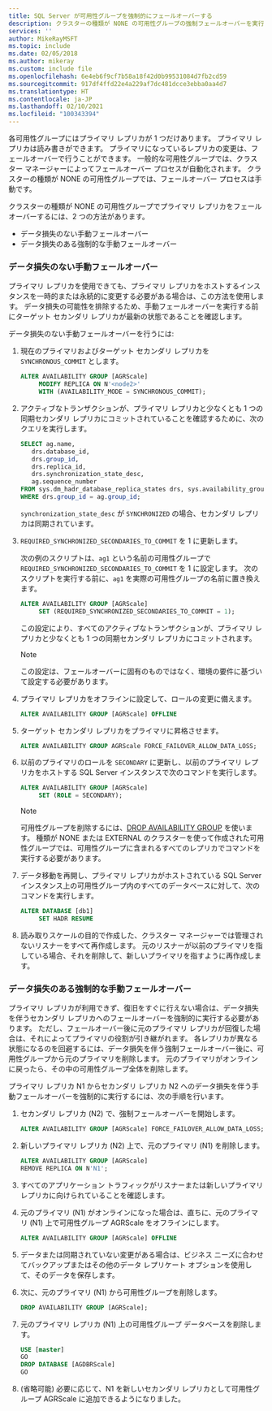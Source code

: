 ```yaml
---
title: SQL Server が可用性グループを強制的にフェールオーバーする
description: クラスターの種類が NONE の可用性グループの強制フェールオーバーを実行する
services: ''
author: MikeRayMSFT
ms.topic: include
ms.date: 02/05/2018
ms.author: mikeray
ms.custom: include file
ms.openlocfilehash: 6e4eb6f9cf7b58a18f42d0b99531084d7fb2cd59
ms.sourcegitcommit: 917df4ffd22e4a229af7dc481dcce3ebba0aa4d7
ms.translationtype: HT
ms.contentlocale: ja-JP
ms.lasthandoff: 02/10/2021
ms.locfileid: "100343394"
---
```

各可用性グループにはプライマリ レプリカが 1 つだけあります。 プライマリ レプリカは読み書きができます。 プライマリになっているレプリカの変更は、フェールオーバーで行うことができます。 一般的な可用性グループでは、クラスター マネージャーによってフェールオーバー プロセスが自動化されます。 クラスターの種類が NONE の可用性グループでは、フェールオーバー プロセスは手動です。

クラスターの種類が NONE の可用性グループでプライマリ レプリカをフェールオーバーするには、2 つの方法があります。

- データ損失のない手動フェールオーバー
- データ損失のある強制的な手動フェールオーバー


### <a name="manual-failover-without-data-loss"></a>データ損失のない手動フェールオーバー

プライマリ レプリカを使用できても、プライマリ レプリカをホストするインスタンスを一時的または永続的に変更する必要がある場合は、この方法を使用します。
データ損失の可能性を排除するため、手動フェールオーバーを実行する前にターゲット セカンダリ レプリカが最新の状態であることを確認します。

データ損失のない手動フェールオーバーを行うには:

1. 現在のプライマリおよびターゲット セカンダリ レプリカを `SYNCHRONOUS_COMMIT` とします。

   ```SQL
   ALTER AVAILABILITY GROUP [AGRScale] 
        MODIFY REPLICA ON N'<node2>' 
        WITH (AVAILABILITY_MODE = SYNCHRONOUS_COMMIT);
   ```

1. アクティブなトランザクションが、プライマリ レプリカと少なくとも 1 つの同期セカンダリ レプリカにコミットされていることを確認するために、次のクエリを実行します。

   ```SQL
   SELECT ag.name, 
      drs.database_id, 
      drs.group_id, 
      drs.replica_id, 
      drs.synchronization_state_desc, 
      ag.sequence_number
   FROM sys.dm_hadr_database_replica_states drs, sys.availability_groups ag
   WHERE drs.group_id = ag.group_id; 
   ```

   `synchronization_state_desc` が `SYNCHRONIZED` の場合、セカンダリ レプリカは同期されています。

1. `REQUIRED_SYNCHRONIZED_SECONDARIES_TO_COMMIT` を 1 に更新します。

   次の例のスクリプトは、`ag1` という名前の可用性グループで `REQUIRED_SYNCHRONIZED_SECONDARIES_TO_COMMIT` を 1 に設定します。 次のスクリプトを実行する前に、`ag1` を実際の可用性グループの名前に置き換えます。

   ```SQL
   ALTER AVAILABILITY GROUP [AGRScale] 
        SET (REQUIRED_SYNCHRONIZED_SECONDARIES_TO_COMMIT = 1);
   ```

   この設定により、すべてのアクティブなトランザクションが、プライマリ レプリカと少なくとも 1 つの同期セカンダリ レプリカにコミットされます。
   >[!NOTE]
   >この設定は、フェールオーバーに固有のものではなく、環境の要件に基づいて設定する必要があります。

1. プライマリ レプリカをオフラインに設定して、ロールの変更に備えます。 

   ```SQL
   ALTER AVAILABILITY GROUP [AGRScale] OFFLINE
   ```

1. ターゲット セカンダリ レプリカをプライマリに昇格させます。

   ```SQL
   ALTER AVAILABILITY GROUP AGRScale FORCE_FAILOVER_ALLOW_DATA_LOSS; 
   ```

1. 以前のプライマリのロールを `SECONDARY` に更新し、以前のプライマリ レプリカをホストする SQL Server インスタンスで次のコマンドを実行します。

   ```SQL
   ALTER AVAILABILITY GROUP [AGRScale] 
        SET (ROLE = SECONDARY); 
   ```

   > [!NOTE]
   > 可用性グループを削除するには、[DROP AVAILABILITY GROUP](../t-sql/statements/drop-availability-group-transact-sql.md) を使います。 種類が NONE または EXTERNAL のクラスターを使って作成された可用性グループでは、可用性グループに含まれるすべてのレプリカでコマンドを実行する必要があります。

1. データ移動を再開し、プライマリ レプリカがホストされている SQL Server インスタンス上の可用性グループ内のすべてのデータベースに対して、次のコマンドを実行します。

   ```SQL
   ALTER DATABASE [db1]
        SET HADR RESUME
   ```

1. 読み取りスケールの目的で作成した、クラスター マネージャーでは管理されないリスナーをすべて再作成します。 元のリスナーが以前のプライマリを指している場合、それを削除して、新しいプライマリを指すように再作成します。

### <a name="forced-manual-failover-with-data-loss"></a>データ損失のある強制的な手動フェールオーバー

プライマリ レプリカが利用できず、復旧をすぐに行えない場合は、データ損失を伴うセカンダリ レプリカへのフェールオーバーを強制的に実行する必要があります。 ただし、フェールオーバー後に元のプライマリ レプリカが回復した場合は、それによってプライマリの役割が引き継がれます。 各レプリカが異なる状態になるのを回避するには、データ損失を伴う強制フェールオーバー後に、可用性グループから元のプライマリを削除します。 元のプライマリがオンラインに戻ったら、その中の可用性グループ全体を削除します。 

プライマリ レプリカ N1 からセカンダリ レプリカ N2 へのデータ損失を伴う手動フェールオーバーを強制的に実行するには、次の手順を行います。 

1. セカンダリ レプリカ (N2) で、強制フェールオーバーを開始します。 

    ```SQL
    ALTER AVAILABILITY GROUP [AGRScale] FORCE_FAILOVER_ALLOW_DATA_LOSS;
    ```
    
1. 新しいプライマリ レプリカ (N2) 上で、元のプライマリ (N1) を削除します。 

    ```SQL
    ALTER AVAILABILITY GROUP [AGRScale]
    REMOVE REPLICA ON N'N1';
    ```
    
1. すべてのアプリケーション トラフィックがリスナーまたは新しいプライマリ レプリカに向けられていることを確認します。 
1. 元のプライマリ (N1) がオンラインになった場合は、直ちに、元のプライマリ (N1) 上で可用性グループ AGRScale をオフラインにします。

   ```SQL
   ALTER AVAILABILITY GROUP [AGRScale] OFFLINE
   ```
1. データまたは同期されていない変更がある場合は、ビジネス ニーズに合わせてバックアップまたはその他のデータ レプリケート オプションを使用して、そのデータを保存します。     
1. 次に、元のプライマリ (N1) から可用性グループを削除します。

    ```SQL
    DROP AVAILABILITY GROUP [AGRScale];
    ```
1. 元のプライマリ レプリカ (N1) 上の可用性グループ データベースを削除します。 

    ```SQL
    USE [master]
    GO
    DROP DATABASE [AGDBRScale]
    GO
    ```
    
 1. (省略可能) 必要に応じて、N1 を新しいセカンダリ レプリカとして可用性グループ AGRScale に追加できるようになりました。
